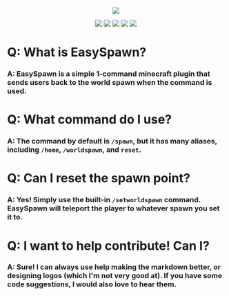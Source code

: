 <p align="center">
  <img src="https://user-images.githubusercontent.com/57692478/144762725-98c3d2b0-e8dd-4118-bc0f-77858df131ee.png" />
</p>

<p align="center">
  <img src="https://img.shields.io/github/downloads/muchtek/EasySpawn/total?label=Github%20Downloads" />
  <img src="https://img.shields.io/github/forks/muchtek/EasySpawn?label=Github%20Forks" />
  <img src="https://img.shields.io/spiget/downloads/98133?color=green&label=Spigot%20Downloads" />
  <img src="https://img.shields.io/spiget/rating/98133?color=yellow&label=Spigot%20Rating" />
  <img src="https://img.shields.io/discord/917152472764645446?color=%237289DA&label=Support%20Server" />
</p>


# Q: What is EasySpawn?
### A: EasySpawn is a simple 1-command minecraft plugin that sends users back to the world spawn when the command is used.

# Q: What command do I use?
### A: The command by default is `/spawn`, but it has many aliases, including `/home`, `/worldspawn`, and `reset`.

# Q: Can I reset the spawn point?
### A: Yes! Simply use the built-in `/setworldspawn` command. EasySpawn will teleport the player to whatever spawn you set it to.

# Q: I want to help contribute! Can I?
### A: Sure! I can always use help making the markdown better, or designing logos (which I'm not very good at). If you have some code suggestions, I would also love to hear them.
